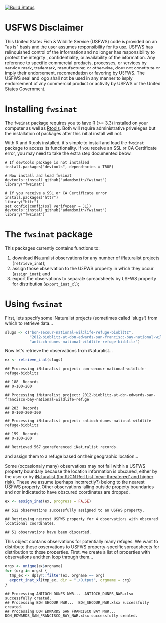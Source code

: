 
[![Build Status](https://travis-ci.org/adamdsmith/fwsinat.png)](https://travis-ci.org/adamdsmith/fwsinat)

USFWS Disclaimer
================

This United States Fish & Wildlife Service (USFWS) code is provided on an "as is" basis and the user assumes responsibility for its use. USFWS has relinquished control of the information and no longer has responsibility to protect the integrity , confidentiality, or availability of the information. Any reference to specific commercial products, processes, or services by service mark, trademark, manufacturer, or otherwise, does not constitute or imply their endorsement, recomendation or favoring by USFWS. The USFWS seal and logo shall not be used in any manner to imply endorsement of any commercial product or activity by USFWS or the United States Government.

Installing `fwsinat`
====================

The `fwsinat` package requires you to have [R](https://www.r-project.org/) (&gt;= 3.3) installed on your computer as well as [Rtools](https://cran.r-project.org/bin/windows/Rtools/). Both will require administrative priveleges but the installation of packages after this initial install will not.

With R and Rtools installed, it's simple to install and load the `fwsinat` package to access its functionality. If you receive an SSL or CA Certificate error, you may need to take the extra step documented below.

    # If devtools package is not installed
    install.packages("devtools", dependencies = TRUE)

    # Now install and load fwsinat
    devtools::install_github("adamdsmith/fwsinat")
    library("fwsinat")

    # If you receive a SSL or CA Certificate error
    install.packages("httr")
    library("httr")
    set_config(config(ssl_verifypeer = 0L))
    devtools::install_github("adamdsmith/fwsinat")
    library("fwsinat")

The `fwsinat` package
=====================

This packages currently contains functions to:

1.  download iNaturalist observations for any number of iNaturalist projects (`retrieve_inat`);
2.  assign those observation to the USFWS property in which they occur (`assign_inat`); and
3.  export the observations to separate spreadsheets by USFWS property for distribution (`export_inat_xl`);

Using `fwsinat`
===============

First, lets specify some iNaturalist projects (sometimes called 'slugs') from which to retrieve data...

``` r
slugs <- c("bon-secour-national-wildlife-refuge-bioblitz",
           "2012-bioblitz-at-don-edwards-san-francisco-bay-national-wildlife-refuge",
           "antioch-dunes-national-wildlife-refuge-bioblitz")
```

Now let's retrieve the observations from iNaturalist...

``` r
ex <- retrieve_inat(slugs)
```

    ## Processing iNaturalist project: bon-secour-national-wildlife-refuge-bioblitz

    ## 188  Records
    ## 0-100-200

    ## Processing iNaturalist project: 2012-bioblitz-at-don-edwards-san-francisco-bay-national-wildlife-refuge

    ## 283  Records
    ## 0-100-200-300

    ## Processing iNaturalist project: antioch-dunes-national-wildlife-refuge-bioblitz

    ## 159  Records
    ## 0-100-200

    ## Retrieved 567 georeferenced iNaturalist records.

and assign them to a refuge based on their geographic location...

Some (occasionally many) observations may not fall within a USFWS property boundary because the location information is obscured, either by the user or by [iNaturalist (for IUCN Red List 'near-threatened' and higher risk)](http://www.inaturalist.org/pages/help#obscured). These we assume (perhaps incorrectly?) belong to the nearest USFWS property. Other observations falling outside property boundaries and *not* indicated to have obscured coordinates are dropped.

``` r
ex <- assign_inat(ex, progress = FALSE)
```

    ## 512 observations successfully assigned to an USFWS property.

    ## Retrieving nearest USFWS property for 4 observations with obscured locational coordinates.

    ## 51 observations have been discarded.

This object contains observations for potentially many refuges. We want to distribute these observations to USFWS property-specific spreadsheets for distribution to those properties. First, we create a list of properties with observations and then loop through them...

``` r
orgs <- unique(ex$orgname)
for (org in orgs) {
  tmp_ex <- dplyr::filter(ex, orgname == org)
  export_inat_xl(tmp_ex, dir = "./Output", orgname = org)
}
```

    ## Processing ANTIOCH DUNES NWR...  ANTIOCH_DUNES_NWR.xlsx successfully created.
    ## Processing BON SECOUR NWR...  BON_SECOUR_NWR.xlsx successfully created.
    ## Processing DON EDWARDS SAN FRANCISCO BAY NWR...  DON_EDWARDS_SAN_FRANCISCO_BAY_NWR.xlsx successfully created.
